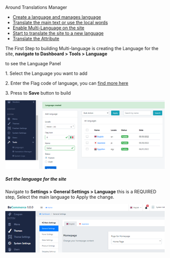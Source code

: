 Around Translations Manager

- [Create a language and manages language](/pagetranslation-tool/be-language-manager)
- [Translate the main text or use the local words](/pagetranslation-tool/translations-management)
- [Enable Multi-Language on the site](/pagetranslation-tool/multi-language#enable-multi)
- [Start to translate the site to a new language](/pagetranslation-tool/multi-language#start-multi)
- [Translate the Attribute ](/pagetranslation-tool/multi-language#lang-attr)
 
 

The First Step to building Multi-language is creating the Language for the site, **navigate to Dashboard &gt; Tools &gt; Language**

to see the Language Panel

1\. Select the Language you want to add

2\. Enter the Flag code of language, you can [find more here](https://flagicons.lipis.dev/)

3\. Press to **Save** button to build

![](/assets/images/be-language-manager/4a9e37cfbb383074a58c3e6f492ff1ac.png)

##### Set the language for the site

Navigate to **Settings &gt; General Settings &gt; Language** this is a REQUIRED step, Select the main language to Apply the change.

![](/assets/images/be-language-manager/318e588d0e799179c756c16a188e83af.png)